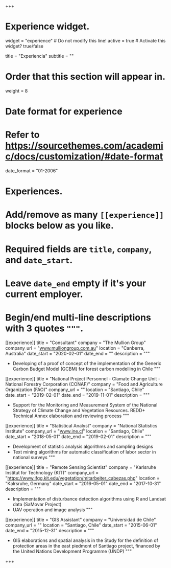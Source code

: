 +++
# Experience widget.
widget = "experience"  # Do not modify this line!
active = true  # Activate this widget? true/false

title = "Experiencia"
subtitle = ""

# Order that this section will appear in.
weight = 8

# Date format for experience
#   Refer to https://sourcethemes.com/academic/docs/customization/#date-format
date_format = "01-2006"

# Experiences.
#   Add/remove as many `[[experience]]` blocks below as you like.
#   Required fields are `title`, `company`, and `date_start`.
#   Leave `date_end` empty if it's your current employer.
#   Begin/end multi-line descriptions with 3 quotes `"""`.

[[experience]]
  title = "Consultant"
  company = "The Mullion Group"
  company_url = "www.mulliongroup.com.au"
  location = "Canberra, Australia"
  date_start = "2020-02-01"
  date_end = ""
  description = """
  * Developing of a proof of concept of the implementation of the Generic Carbon Budget Model (GCBM) for forest carbon modelling in Chile
  """


[[experience]]
  title = "National Project Personnel - Clamate Change Unit - National Forestry Corporation (CONAF)"
  company = "Food and Agriculture Organization (FAO)"
  company_url = ""
  location = "Santiago, Chile"
  date_start = "2019-02-01"
  date_end = "2019-11-01"
  description = """
  * Support for the Monitoring and Measurement System of the National Strategy of Climate Change and Vegetation Resources. REDD+ Technical
Annex elaboration and reviewing process
  """

[[experience]]
  title = "Statistical Analyst"
  company = "National Statistics Institute"
  company_url = "www.ine.cl"
  location = "Santiago, Chile"
  date_start = "2018-05-01"
  date_end = "2019-02-01"
  description = """
  * Development of statistic analysis algorithms and sampling designs
  * Text mining algorithms for automatic classification of labor sector in national surveys
  """

[[experience]]
  title = "Remote Sensing Scientist"
  company = "Karlsruhe Institut for Technology (KIT)"
  company_url = "https://www.ifgg.kit.edu/vegetation/mitarbeiter_cabezas.php"
  location = "Kalrsruhe, Germany"
  date_start = "2016-05-01"
  date_end = "2017-10-31"
  description = """
  * Implementation of disturbance detection algorithms using R and Landsat data (SaMovar Project)
  * UAV operation and image analysis
  """
  
[[experience]]
  title = "GIS Assistant"
  company = "Universidad de Chile"
  company_url = ""
  location = "Santiago, Chile"
  date_start = "2015-06-01"
  date_end = "2015-12-31"
  description = """
  * GIS elaborations and spatial analysis in the Study for the definition of protection areas in the east piedmont of Santiago project, financed by the United Nations Development Programme (UNDP)
  """

+++
